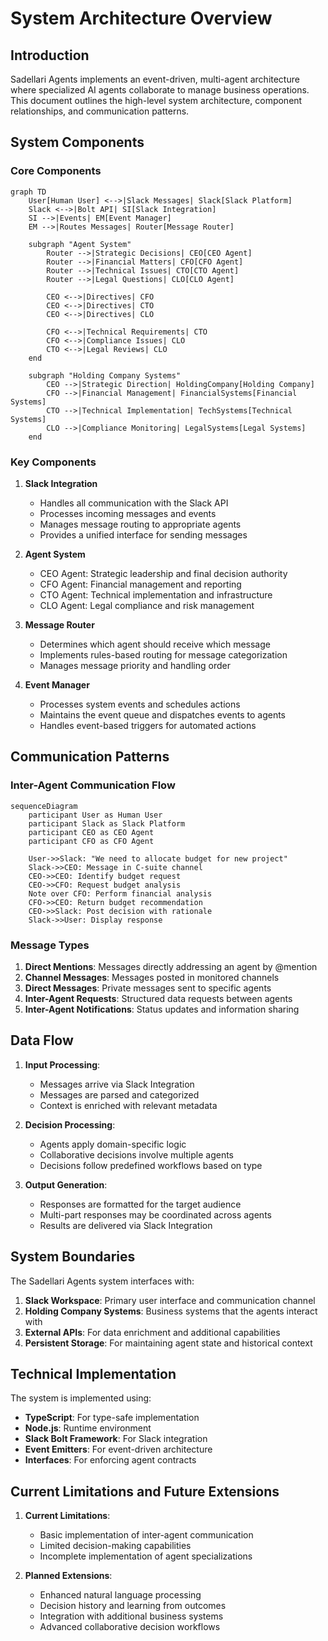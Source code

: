 # System Architecture Overview

## Introduction

Sadellari Agents implements an event-driven, multi-agent architecture where specialized AI agents collaborate to manage business operations. This document outlines the high-level system architecture, component relationships, and communication patterns.

## System Components

### Core Components

```mermaid
graph TD
    User[Human User] <-->|Slack Messages| Slack[Slack Platform]
    Slack <-->|Bolt API| SI[Slack Integration]
    SI -->|Events| EM[Event Manager]
    EM -->|Routes Messages| Router[Message Router]
    
    subgraph "Agent System"
        Router -->|Strategic Decisions| CEO[CEO Agent]
        Router -->|Financial Matters| CFO[CFO Agent]
        Router -->|Technical Issues| CTO[CTO Agent]
        Router -->|Legal Questions| CLO[CLO Agent]
        
        CEO <-->|Directives| CFO
        CEO <-->|Directives| CTO
        CEO <-->|Directives| CLO
        
        CFO <-->|Technical Requirements| CTO
        CFO <-->|Compliance Issues| CLO
        CTO <-->|Legal Reviews| CLO
    end
    
    subgraph "Holding Company Systems"
        CEO -->|Strategic Direction| HoldingCompany[Holding Company]
        CFO -->|Financial Management| FinancialSystems[Financial Systems]
        CTO -->|Technical Implementation| TechSystems[Technical Systems]
        CLO -->|Compliance Monitoring| LegalSystems[Legal Systems]
    end
```

### Key Components

1. **Slack Integration**
   - Handles all communication with the Slack API
   - Processes incoming messages and events
   - Manages message routing to appropriate agents
   - Provides a unified interface for sending messages

2. **Agent System**
   - CEO Agent: Strategic leadership and final decision authority
   - CFO Agent: Financial management and reporting
   - CTO Agent: Technical implementation and infrastructure
   - CLO Agent: Legal compliance and risk management

3. **Message Router**
   - Determines which agent should receive which message
   - Implements rules-based routing for message categorization
   - Manages message priority and handling order

4. **Event Manager**
   - Processes system events and schedules actions
   - Maintains the event queue and dispatches events to agents
   - Handles event-based triggers for automated actions

## Communication Patterns

### Inter-Agent Communication Flow

```mermaid
sequenceDiagram
    participant User as Human User
    participant Slack as Slack Platform
    participant CEO as CEO Agent
    participant CFO as CFO Agent
    
    User->>Slack: "We need to allocate budget for new project"
    Slack->>CEO: Message in C-suite channel
    CEO->>CEO: Identify budget request
    CEO->>CFO: Request budget analysis
    Note over CFO: Perform financial analysis
    CFO->>CEO: Return budget recommendation
    CEO->>Slack: Post decision with rationale
    Slack->>User: Display response
```

### Message Types

1. **Direct Mentions**: Messages directly addressing an agent by @mention
2. **Channel Messages**: Messages posted in monitored channels
3. **Direct Messages**: Private messages sent to specific agents
4. **Inter-Agent Requests**: Structured data requests between agents
5. **Inter-Agent Notifications**: Status updates and information sharing

## Data Flow

1. **Input Processing**:
   - Messages arrive via Slack Integration
   - Messages are parsed and categorized
   - Context is enriched with relevant metadata

2. **Decision Processing**:
   - Agents apply domain-specific logic
   - Collaborative decisions involve multiple agents
   - Decisions follow predefined workflows based on type

3. **Output Generation**:
   - Responses are formatted for the target audience
   - Multi-part responses may be coordinated across agents
   - Results are delivered via Slack Integration

## System Boundaries

The Sadellari Agents system interfaces with:

1. **Slack Workspace**: Primary user interface and communication channel
2. **Holding Company Systems**: Business systems that the agents interact with
3. **External APIs**: For data enrichment and additional capabilities
4. **Persistent Storage**: For maintaining agent state and historical context

## Technical Implementation

The system is implemented using:

- **TypeScript**: For type-safe implementation
- **Node.js**: Runtime environment
- **Slack Bolt Framework**: For Slack integration
- **Event Emitters**: For event-driven architecture
- **Interfaces**: For enforcing agent contracts

## Current Limitations and Future Extensions

1. **Current Limitations**:
   - Basic implementation of inter-agent communication
   - Limited decision-making capabilities
   - Incomplete implementation of agent specializations

2. **Planned Extensions**:
   - Enhanced natural language processing
   - Decision history and learning from outcomes
   - Integration with additional business systems
   - Advanced collaborative decision workflows
